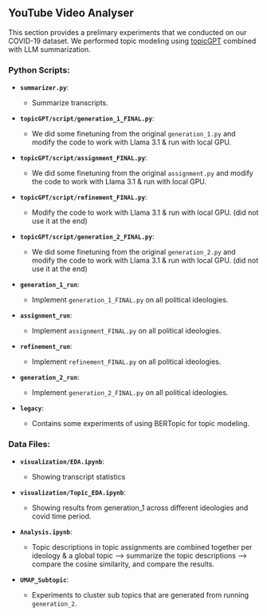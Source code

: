 ## YouTube Video Analyser

This section provides a prelimary experiments that we conducted on our COVID-19 dataset. We performed topic modeling using [topicGPT](https://github.com/chtmp223/topicGPT) combined with LLM summarization.

### Python Scripts:

- **`summarizer.py`**: 
  - Summarize transcripts.

- **`topicGPT/script/generation_1_FINAL.py`**: 
  - We did some finetuning from the original `generation_1.py` and modify the code to work with Llama 3.1 & run with local GPU.

- **`topicGPT/script/assignment_FINAL.py`**: 
  - We did some finetuning from the original `assignment.py` and modify the code to work with Llama 3.1 & run with local GPU.

- **`topicGPT/script/refinement_FINAL.py`**: 
  - Modify the code to work with Llama 3.1 & run with local GPU. (did not use it at the end)

- **`topicGPT/script/generation_2_FINAL.py`**: 
  - We did some finetuning from the original `generation_2.py` and modify the code to work with Llama 3.1 & run with local GPU. (did not use it at the end)

- **`generation_1_run`**: 
  - Implement `generation_1_FINAL.py` on all political ideologies.

- **`assignment_run`**: 
  - Implement `assignment_FINAL.py` on all political ideologies.

- **`refinement_run`**: 
  - Implement `refinement_FINAL.py` on all political ideologies.

- **`generation_2_run`**: 
  - Implement `generation_2_FINAL.py` on all political ideologies.

- **`legacy`**: 
  - Contains some experiments of using BERTopic for topic modeling.

### Data Files:

- **`visualization/EDA.ipynb`**: 
  - Showing transcript statistics

- **`visualization/Topic_EDA.ipynb`**: 
  - Showing results from generation_1 across different ideologies and covid time period.
  
- **`Analysis.ipynb`**: 
  - Topic descriptions in topic assignments are combined together per ideology & a global topic --> summarize the topic descriptions --> compare the cosine similarity, and compare the results.

- **`UMAP_Subtopic`**: 
  - Experiments to cluster sub topics that are generated from running `generation_2`.

